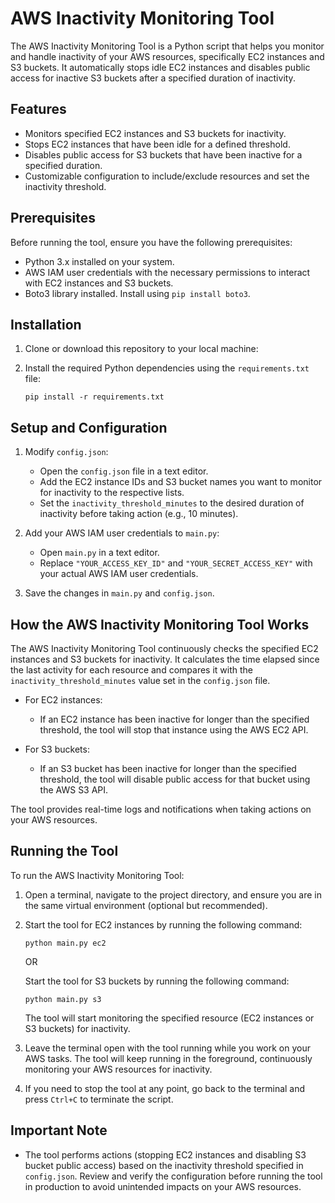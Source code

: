 # AWS Inactivity Monitoring Tool

The AWS Inactivity Monitoring Tool is a Python script that helps you monitor and handle inactivity of your AWS resources, specifically EC2 instances and S3 buckets. It automatically stops idle EC2 instances and disables public access for inactive S3 buckets after a specified duration of inactivity.

## Features

- Monitors specified EC2 instances and S3 buckets for inactivity.
- Stops EC2 instances that have been idle for a defined threshold.
- Disables public access for S3 buckets that have been inactive for a specified duration.
- Customizable configuration to include/exclude resources and set the inactivity threshold.

## Prerequisites

Before running the tool, ensure you have the following prerequisites:

- Python 3.x installed on your system.
- AWS IAM user credentials with the necessary permissions to interact with EC2 instances and S3 buckets.
- Boto3 library installed. Install using `pip install boto3`.

## Installation

1. Clone or download this repository to your local machine:


2. Install the required Python dependencies using the `requirements.txt` file:

   ```
   pip install -r requirements.txt
   ```

## Setup and Configuration

1. Modify `config.json`:

   - Open the `config.json` file in a text editor.
   - Add the EC2 instance IDs and S3 bucket names you want to monitor for inactivity to the respective lists.
   - Set the `inactivity_threshold_minutes` to the desired duration of inactivity before taking action (e.g., 10 minutes).

2. Add your AWS IAM user credentials to `main.py`:

   - Open `main.py` in a text editor.
   - Replace `"YOUR_ACCESS_KEY_ID"` and `"YOUR_SECRET_ACCESS_KEY"` with your actual AWS IAM user credentials.

3. Save the changes in `main.py` and `config.json`.

## How the AWS Inactivity Monitoring Tool Works

The AWS Inactivity Monitoring Tool continuously checks the specified EC2 instances and S3 buckets for inactivity. It calculates the time elapsed since the last activity for each resource and compares it with the `inactivity_threshold_minutes` value set in the `config.json` file.

- For EC2 instances:
  - If an EC2 instance has been inactive for longer than the specified threshold, the tool will stop that instance using the AWS EC2 API.

- For S3 buckets:
  - If an S3 bucket has been inactive for longer than the specified threshold, the tool will disable public access for that bucket using the AWS S3 API.

The tool provides real-time logs and notifications when taking actions on your AWS resources.

## Running the Tool

To run the AWS Inactivity Monitoring Tool:

1. Open a terminal, navigate to the project directory, and ensure you are in the same virtual environment (optional but recommended).

2. Start the tool for EC2 instances by running the following command:

   ```
   python main.py ec2
   ```

   OR

   Start the tool for S3 buckets by running the following command:

   ```
   python main.py s3
   ```

   The tool will start monitoring the specified resource (EC2 instances or S3 buckets) for inactivity.

3. Leave the terminal open with the tool running while you work on your AWS tasks. The tool will keep running in the foreground, continuously monitoring your AWS resources for inactivity.

4. If you need to stop the tool at any point, go back to the terminal and press `Ctrl+C` to terminate the script.

## Important Note

- The tool performs actions (stopping EC2 instances and disabling S3 bucket public access) based on the inactivity threshold specified in `config.json`. Review and verify the configuration before running the tool in production to avoid unintended impacts on your AWS resources.
